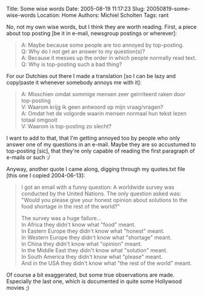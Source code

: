 Title: Some wise words
Date: 2005-08-19 11:17:23
Slug: 20050819-some-wise-words
Location: Home
Authors: Michiel Scholten
Tags: rant

<p>No, not my own wise words, but I think they are worth reading. First, a piece about top posting [be it in e-mail, newsgroup postings or wherever]:</p>
<blockquote><p class="quote">A: Maybe because some people are too annoyed by top-posting.<br />
Q: Why do I not get an answer to my question(s)?<br />
A: Because it messes up the order in which people normally read text.<br />
Q: Why is top-posting such a bad thing?</p></blockquote>

<p>For our Dutchies out there I made a translation [so I can be lazy and copy/paste it whenever somebody annoys me with it]:</p>

<blockquote><p class="quote">
A: Misschien omdat sommige mensen zeer ge&iuml;rriteerd raken door top-posting<br />
V: Waarom krijg ik geen antwoord op mijn vraag/vragen?<br />
A: Omdat het de volgorde waarin mensen normaal hun tekst lezen totaal omgooit<br />
V: Waarom is top-posting zo slecht?</p></blockquote>

<p>I want to add to that, that I'm getting annoyed too by people who only answer one of my questions in an e-mail. Maybe they are so accustumed to top-posting [sic], that they're only capable of reading the first paragraph of e-mails or such :/</p>

<p>Anyway, another quote I came along, digging through my quotes.txt file [this one I copied 2004-06-13]:</p>

<blockquote><p class="quote">I got an email with a funny question: A worldwide survey was conducted by the United Nations. The only question asked was: "Would you please give your honest opinion about solutions to the food shortage in the rest of the world?"</p>

<p class="quote">The survey was a huge failure...<br />
In Africa they didn't know what "food" meant.<br />
In Eastern Europe they didn't know what "honest" meant.<br />
In Western Europe they didn't know what "shortage" meant.<br />
In China they didn't know what "opinion" meant.<br />
In the Middle East they didn't know what "solution" meant.<br />
In South America they didn't know what "please" meant.<br />
And in the USA they didn't know what "the rest of the world" meant.</p></blockquote>

<p>Of course a bit exaggerated, but some true observations are made. Especially the last one, which is documented in quite some Hollywood movies ;)</p>